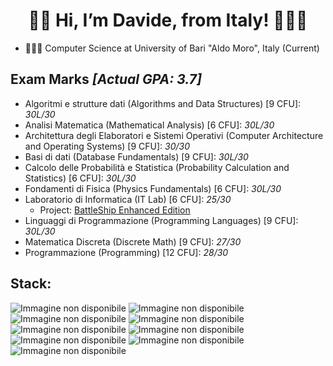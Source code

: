 <center>

# **👋🏻 Hi, I’m Davide, from Italy! 🧑🏻‍💻** #

</center>

- 🧑🏻‍🎓 Computer Science at University of Bari "Aldo Moro", Italy (Current)

## **Exam Marks *[Actual GPA: 3.7]*** ##

* Algoritmi e strutture dati (Algorithms and Data Structures) [9 CFU]: *30L/30*
* Analisi Matematica (Mathematical Analysis) [6 CFU]: *30L/30*
* Architettura degli Elaboratori e Sistemi Operativi (Computer Architecture and Operating Systems) [9 CFU]: *30/30*
* Basi di dati (Database Fundamentals) [9 CFU]: *30L/30*
* Calcolo delle Probabilità e Statistica (Probability Calculation and Statistics) [6 CFU]: *30L/30*
* Fondamenti di Fisica (Physics Fundamentals) [6 CFU]: *30L/30*
* Laboratorio di Informatica (IT Lab) [6 CFU]: *25/30*
  * Project: [BattleShip Enhanced Edition](https://github.com/Davy592/BattleShipEnhancedEdition)
* Linguaggi di Programmazione (Programming Languages) [9 CFU]: *30L/30*
* Matematica Discreta (Discrete Math) [9 CFU]: *27/30*
* Programmazione (Programming) [12 CFU]: *28/30*

## **Stack:** ##

![Immagine non disponibile](https://img.shields.io/badge/C-00599C?style=for-the-badge&logo=c&logoColor=white "C")
![Immagine non disponibile](https://img.shields.io/badge/C%2B%2B-00599C?style=for-the-badge&logo=c%2B%2B&logoColor=white "C++")
![Immagine non disponibile](https://img.shields.io/badge/java-f89820?style=for-the-badge "Java")
![Immagine non disponibile](https://img.shields.io/badge/python-3776AB?style=for-the-badge&logo=python&logoColor=white "Python")
![Immagine non disponibile](https://img.shields.io/badge/html-E34F26?style=for-the-badge&logo=html5&logoColor=white "HTML")
![Immagine non disponibile](https://img.shields.io/badge/css-1572B6?style=for-the-badge&logo=css3&logoColor=white "CSS")
![Immagine non disponibile](https://img.shields.io/badge/js-f7df1e?style=for-the-badge&logo=javascript&logoColor=black "JavaScript")
![Immagine non disponibile](https://img.shields.io/badge/php-777BB4?style=for-the-badge&logo=php&logoColor=white "PHP")
![Immagine non disponibile](https://img.shields.io/badge/MySQL-005C84?style=for-the-badge&logo=mysql&logoColor=white "MySQL")


